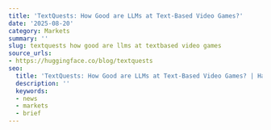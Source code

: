 ```yaml
---
title: 'TextQuests: How Good are LLMs at Text-Based Video Games?'
date: '2025-08-20'
category: Markets
summary: ''
slug: textquests how good are llms at textbased video games
source_urls:
- https://huggingface.co/blog/textquests
seo:
  title: 'TextQuests: How Good are LLMs at Text-Based Video Games? | Hash n Hedge'
  description: ''
  keywords:
  - news
  - markets
  - brief
---
```



